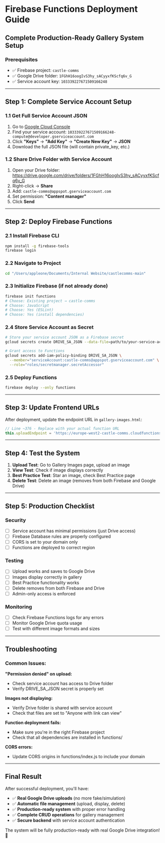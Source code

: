 # Firebase Functions Deployment Guide

## Complete Production-Ready Gallery System Setup

### Prerequisites
- ✅ Firebase project: `castle-comms`
- ✅ Google Drive folder: `1FGhH16oogIvS3hy_sACyyxfKScfq6v_G`
- ✅ Service account key: `103339227671509166248`

---

## Step 1: Complete Service Account Setup

### 1.1 Get Full Service Account JSON
1. Go to [Google Cloud Console](https://console.cloud.google.com/iam-admin/serviceaccounts?project=castle-comms)
2. Find your service account: `103339227671509166248-compute@developer.gserviceaccount.com`
3. Click **"Keys"** → **"Add Key"** → **"Create New Key"** → **JSON**
4. Download the full JSON file (will contain private_key, etc.)

### 1.2 Share Drive Folder with Service Account
1. Open your Drive folder: https://drive.google.com/drive/folders/1FGhH16oogIvS3hy_sACyyxfKScfq6v_G
2. Right-click → **Share**
3. Add: `castle-comms@appspot.gserviceaccount.com`
4. Set permission: **"Content manager"**
5. Click **Send**

---

## Step 2: Deploy Firebase Functions

### 2.1 Install Firebase CLI
```bash
npm install -g firebase-tools
firebase login
```

### 2.2 Navigate to Project
```bash
cd "/Users/appleone/Documents/Internal Website/castlecomms-main"
```

### 2.3 Initialize Firebase (if not already done)
```bash
firebase init functions
# Choose: Existing project → castle-comms
# Choose: JavaScript
# Choose: Yes (ESLint)
# Choose: Yes (install dependencies)
```

### 2.4 Store Service Account as Secret
```bash
# Store your service account JSON as a Firebase secret
gcloud secrets create DRIVE_SA_JSON --data-file=path/to/your-service-account.json

# Grant access to Functions
gcloud secrets add-iam-policy-binding DRIVE_SA_JSON \
  --member="serviceAccount:castle-comms@appspot.gserviceaccount.com" \
  --role="roles/secretmanager.secretAccessor"
```

### 2.5 Deploy Functions
```bash
firebase deploy --only functions
```

---

## Step 3: Update Frontend URLs

After deployment, update the endpoint URL in `gallery-images.html`:

```javascript
// Line ~376 - Replace with your actual function URL
this.uploadEndpoint = 'https://europe-west2-castle-comms.cloudfunctions.net/uploadToGallery';
```

---

## Step 4: Test the System

1. **Upload Test**: Go to Gallery Images page, upload an image
2. **View Test**: Check if image displays correctly
3. **Best Practice Test**: Star an image, check Best Practice page
4. **Delete Test**: Delete an image (removes from both Firebase and Google Drive)

---

## Step 5: Production Checklist

### Security
- [ ] Service account has minimal permissions (just Drive access)
- [ ] Firebase Database rules are properly configured
- [ ] CORS is set to your domain only
- [ ] Functions are deployed to correct region

### Testing
- [ ] Upload works and saves to Google Drive
- [ ] Images display correctly in gallery
- [ ] Best Practice functionality works
- [ ] Delete removes from both Firebase and Drive
- [ ] Admin-only access is enforced

### Monitoring
- [ ] Check Firebase Functions logs for any errors
- [ ] Monitor Google Drive quota usage
- [ ] Test with different image formats and sizes

---

## Troubleshooting

### Common Issues:

**"Permission denied" on upload:**
- Check service account has access to Drive folder
- Verify DRIVE_SA_JSON secret is properly set

**Images not displaying:**
- Verify Drive folder is shared with service account
- Check that files are set to "Anyone with link can view"

**Function deployment fails:**
- Make sure you're in the right Firebase project
- Check that all dependencies are installed in functions/

**CORS errors:**
- Update CORS origins in functions/index.js to include your domain

---

## Final Result

After successful deployment, you'll have:

- ✅ **Real Google Drive uploads** (no more fake/simulation)
- ✅ **Automatic file management** (upload, display, delete)
- ✅ **Production-ready system** with proper error handling
- ✅ **Complete CRUD operations** for gallery management
- ✅ **Secure backend** with service account authentication

The system will be fully production-ready with real Google Drive integration! 🚀